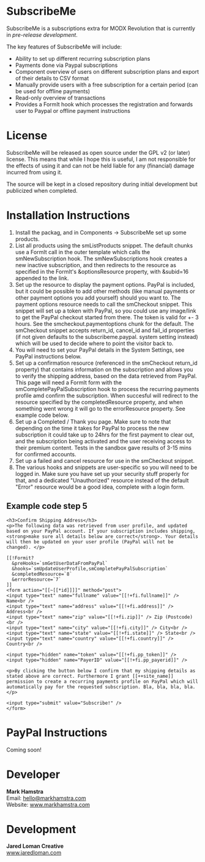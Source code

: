 # SubscribeMe
SubscribeMe is a subscriptions extra for MODX Revolution that is currently in _pre-release development_.

The key features of SubscribeMe will include:

- Ability to set up different recurring subscription plans
- Payments done via Paypal subscriptions
- Component overview of users on different subscription plans and export of their details to CSV format
- Manually provide users with a free subscription for a certain period (can be used for offline payments)
- Read-only overview of transactions
- Provides a FormIt hook which processes the registration and forwards user to Paypal or offline payment instructions

# License
SubscribeMe will be released as open source under the GPL v2 (or later) license. This means that while I hope this is useful,
I am not responsible for the effects of using it and can not be held liable for any (financial) damage incurred from using it.

The source will be kept in a closed repository during initial development but publicized when completed.

# Installation Instructions

1. Install the packag, and in Components -> SubscribeMe set up some products.
2. List all products using the smListProducts snippet. The default chunks use a FormIt call in the outer template
   which calls the smNewSubscription hook. The smNewSubscriptions hook creates a new inactive subscription, and then
   redirects to the resource as specified in the FormIt's &optionsResource property, with &subid=16 appended to the
   link.
3. Set up the resource to display the payment options. PayPal is included, but it could be possible to add other
   methods (like manual payments or other payment options you add yourself) should you want to. The payment options
   resource needs to call the smCheckout snippet. This snippet will set up a token with PayPal, so you could use any
   image/link to get the PayPal checkout started from there. The token is valid for +- 3 hours.
   See the smcheckout.paymentoptions chunk for the default.
   The smCheckout snippet accepts return_id, cancel_id and fail_id properties (if not given defaults to the subscribeme.paypal.<property>
   system setting instead) which will be used to decide where to point the visitor back to.
4. You will need to set your PayPal details in the System Settings, see PayPal instructions below.
5. Set up a confirmation resource (referenced in the smCheckout return_id property) that contains information on
   the subscription and allows you to verify the shipping address, based on the data retrieved from PayPal.
   This page will need a FormIt form with the smCompletePayPalSubscription hook to process the recurring payments
   profile amd confirm the subscription. When succesful will redirect to the resource specified by the completedResource
   property, and when something went wrong it will go to the errorResource property. 
   See example code below.
6. Set up a Completed / Thank you page. Make sure to note that depending on the time it takes for PayPal to process
   the new subscription it could take up to 24hrs for the first payment to clear out, and the subscription being
   activated and the user receiving access to their premium content. Tests in the sandbox gave results of 3-15 mins
   for confirmed accounts.
7. Set up a failed and cancel resource for use in the smCheckout snippet.
8. The various hooks and snippets are user-specific so you will need to be logged in. Make sure you have set up your
   security stuff properly for that, and a dedicated "Unauthorized" resource instead of the default "Error" resource
   would be a good idea, complete with a login form.

## Example code step 5

    <h3>Confirm Shipping Address</h3>
    <p>The following data was retrieved from user profile, and updated based on your PayPal account. If your subscription includes shipping, <strong>make sure all details below are correct</strong>. Your details will then be updated on your user profile (PayPal will not be changed). </p>

    [[!Formit?
      &preHooks=`smGetUserDataFromPayPal`
      &hooks=`smUpdateUserProfile,smCompletePayPalSubscription`
      &completedResource=`8`
      &errorResource=`7`
    ]]
    <form action="[[~[[*id]]]]" method="post">
    <input type="text" name="fullname" value="[[!+fi.fullname]]" /> Name<br />
    <input type="text" name="address" value="[[!+fi.address]]" /> Address<br />
    <input type="text" name="zip" value="[[!+fi.zip]]" /> Zip (Postcode)<br />
    <input type="text" name="city" value="[[!+fi.city]]" /> City<br />
    <input type="text" name="state" value="[[!+fi.state]]" /> State<br />
    <input type="text" name="country" value="[[!+fi.country]]" /> Country<br />

    <input type="hidden" name="token" value="[[!+fi.pp_token]]" />
    <input type="hidden" name="PayerID" value="[[!+fi.pp_payerid]]" />

    <p>By clicking the button below I confirm that my shipping details as stated above are correct. Furthermore I grant [[++site_name]] permission to create a recurring payments profile on PayPal which will automatically pay for the requested subscription. Bla, bla, bla, bla.</p>

    <input type="submit" value="Subscribe!" />
    </form>

# PayPal Instructions

Coming soon!

# Developer
**Mark Hamstra**  
Email: hello@markhamstra.com  
Website: www.markhamstra.com

# Development
**Jared Loman Creative**  
www.jaredloman.com